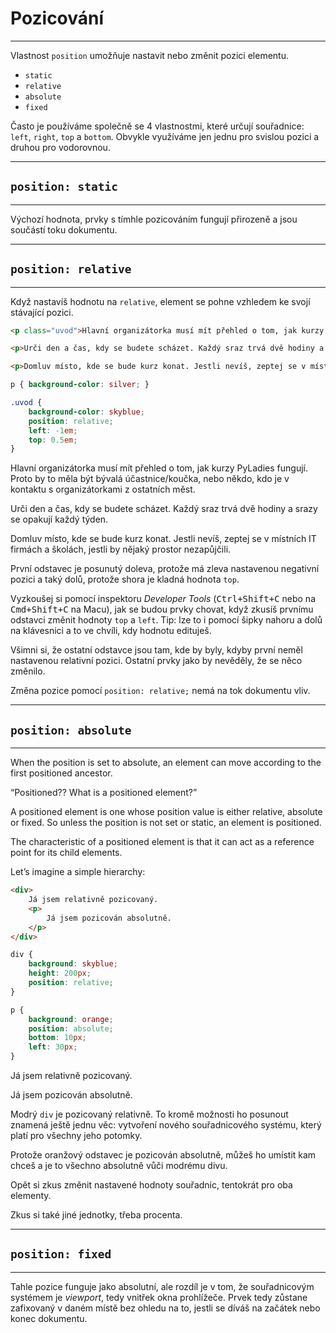 # Pozicování

----

Vlastnost `position` umožňuje nastavit nebo změnit pozici elementu.

* `static`
* `relative`
* `absolute`
* `fixed`

Často je používáme společně se 4 vlastnostmi, které určují souřadnice: `left`, `right`, `top` a `bottom`. Obvykle využíváme jen jednu pro svislou pozici a druhou pro vodorovnou.

---

## `position: static`

----

Výchozí hodnota, prvky s tímhle pozicováním fungují přirozeně a jsou součástí toku dokumentu.

---

## `position: relative`

----

Když nastavíš hodnotu na `relative`, element se pohne vzhledem ke svojí stávající pozici.


```html
<p class="uvod">Hlavní organizátorka musí mít přehled o tom, jak kurzy PyLadies fungují. Proto by to měla být bývalá účastnice/koučka, nebo někdo, kdo je v kontaktu s organizátorkami z ostatních měst.</p>

<p>Urči den a čas, kdy se budete scházet. Každý sraz trvá dvě hodiny a srazy se opakují každý týden.</p>

<p>Domluv místo, kde se bude kurz konat. Jestli nevíš, zeptej se v místních IT firmách a školách, jestli by nějaký prostor nezapůjčili.</p>

```

```css
p { background-color: silver; }

.uvod {
    background-color: skyblue;
    position: relative;
    left: -1em;
    top: 0.5em;
}
```

<div class="c-example example-relative">
<p class="uvod">Hlavní organizátorka musí mít přehled o tom, jak kurzy PyLadies fungují. Proto by to měla být bývalá účastnice/koučka, nebo někdo, kdo je v kontaktu s organizátorkami z ostatních měst.</p>

<p>Urči den a čas, kdy se budete scházet. Každý sraz trvá dvě hodiny a srazy se opakují každý týden.</p>

<p>Domluv místo, kde se bude kurz konat. Jestli nevíš, zeptej se v místních IT firmách a školách, jestli by nějaký prostor nezapůjčili.</p>
</div>

První odstavec je posunutý doleva, protože má zleva nastavenou negativní pozici a taký dolů, protože shora je kladná hodnota `top`.

Vyzkoušej si pomocí inspektoru _Developer Tools_ (<kbd>Ctrl+Shift+C</kbd> nebo na <kbd>Cmd+Shift+C</kbd> na Macu), jak se budou prvky chovat, když zkusíš prvnímu odstavci změnit hodnoty `top` a `left`. Tip: lze to i pomocí šipky nahoru a dolů na klávesnici a to ve chvíli, kdy hodnotu edituješ.

Všimni si, že ostatní odstavce jsou tam, kde by byly, kdyby první neměl nastavenou relativní pozici. Ostatní prvky jako by nevěděly, že se něco změnilo.

Změna pozice pomocí `position: relative;` nemá na tok dokumentu vliv. 


---

## `position: absolute`

----

When the position is set to absolute, an element can move according to the first positioned ancestor.

“Positioned?? What is a positioned element?”

A positioned element is one whose position value is either relative, absolute or fixed. So unless the position is not set or static, an element is positioned.

The characteristic of a positioned element is that it can act as a reference point for its child elements.

Let’s imagine a simple hierarchy:

```html
<div>
    Já jsem relativně pozicovaný.
    <p>
        Já jsem pozicován absolutně.
    </p>
</div>
```

```css
div {
    background: skyblue;
    height: 200px;
    position: relative;
}

p {
    background: orange;
    position: absolute; 
    bottom: 10px; 
    left: 30px; 
}
```

<div class="c-example example-absolute">
<div>
    Já jsem relativně pozicovaný.
    <p>
        Já jsem pozicován absolutně.
    </p>
</div>
</div>

Modrý `div` je pozicovaný relativně. To kromě možnosti ho posunout znamená ještě jednu věc: vytvoření nového souřadnicového systému, který platí pro všechny jeho potomky.

Protože oranžový odstavec je pozicován absolutně, můžeš ho umístit kam chceš a je to všechno absolutně vůči modrému divu.

Opět si zkus změnit nastavené hodnoty souřadnic, tentokrát pro oba elementy.

Zkus si také jiné jednotky, třeba procenta.


---

## `position: fixed`

----

Tahle pozice funguje jako absolutní, ale rozdíl je v tom, že souřadnicovým systémem je _viewport_, tedy vnitřek okna prohlížeče. Prvek tedy zůstane zafixovaný v daném místě bez ohledu na to, jestli se díváš na začátek nebo konec dokumentu.

